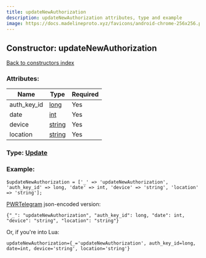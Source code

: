 ```yaml
---
title: updateNewAuthorization
description: updateNewAuthorization attributes, type and example
image: https://docs.madelineproto.xyz/favicons/android-chrome-256x256.png
---
```

## Constructor: updateNewAuthorization  
[Back to constructors index](index.md)



### Attributes:

| Name     |    Type       | Required |
|----------|---------------|----------|
|auth\_key\_id|[long](../types/long.md) | Yes|
|date|[int](../types/int.md) | Yes|
|device|[string](../types/string.md) | Yes|
|location|[string](../types/string.md) | Yes|



### Type: [Update](../types/Update.md)


### Example:

```
$updateNewAuthorization = ['_' => 'updateNewAuthorization', 'auth_key_id' => long, 'date' => int, 'device' => 'string', 'location' => 'string'];
```  

[PWRTelegram](https://pwrtelegram.xyz) json-encoded version:

```
{"_": "updateNewAuthorization", "auth_key_id": long, "date": int, "device": "string", "location": "string"}
```


Or, if you're into Lua:  


```
updateNewAuthorization={_='updateNewAuthorization', auth_key_id=long, date=int, device='string', location='string'}

```


